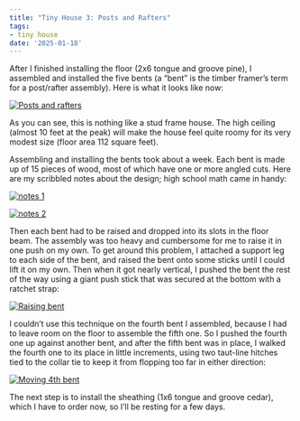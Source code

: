 ```yaml
---
title: "Tiny House 3: Posts and Rafters"
tags:
- tiny house
date: '2025-01-18'
---
```


After I finished installing the floor (2x6 tongue and groove pine), I
assembled and installed the five bents (a “bent” is the timber
framer’s term for a post/rafter assembly). Here is what it looks like
now:

<!--more-->

[![Posts and rafters](/gallery/tiny-house/IMG_20250118_160132_553_hu_7360a742e1696860.jpg)](/gallery/tiny-house/IMG_20250118_160132_553.jpg)

As you can see, this is nothing like a stud frame house. The high
ceiling (almost 10 feet at the peak) will make the house feel quite
roomy for its very modest size (floor area 112 square feet).

Assembling and installing the bents took about a week. Each bent is
made up of 15 pieces of wood, most of which have one or more angled
cuts. Here are my scribbled notes about the design; high school math
came in handy:

[![notes 1](/gallery/tiny-house/notes1_hu_5099d281abd3b710.jpg)](/gallery/tiny-house/notes1.jpg)

[![notes 2](/gallery/tiny-house/notes2_hu_bf79b36512406cf6.jpg)](/gallery/tiny-house/notes2.jpg)

Then each bent had to be raised and dropped into its slots in the
floor beam. The assembly was too heavy and cumbersome for me to raise
it in one push on my own. To get around this problem, I attached a
support leg to each side of the bent, and raised the bent onto some
sticks until I could lift it on my own. Then when it got nearly
vertical, I pushed the bent the rest of the way using a giant push
stick that was secured at the bottom with a ratchet strap:

[![Raising bent](/gallery/tiny-house/IMG_20250116_151557_560_hu_4712cd4b7389c952.jpg)](/gallery/tiny-house/IMG_20250116_151557_560.jpg)

I couldn’t use this technique on the fourth bent I assembled, because
I had to leave room on the floor to assemble the fifth one. So I
pushed the fourth one up against another bent, and after the fifth
bent was in place, I walked the fourth one to its place in little
increments, using two taut-line hitches tied to the collar tie to keep
it from flopping too far in either direction:

[![Moving 4th bent](/gallery/tiny-house/IMG_20250118_152247_782_hu_aae357dc98332b51.jpg)](/gallery/tiny-house/IMG_20250118_152247_782.jpg)

The next step is to install the sheathing (1x6 tongue and groove
cedar), which I have to order now, so I’ll be resting for a few days.

